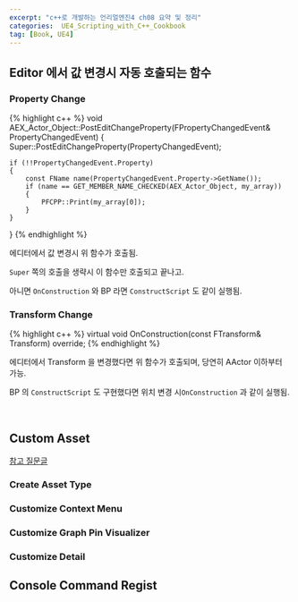 ```yaml
---
excerpt: "c++로 개발하는 언리얼엔진4 ch08 요약 및 정리"
categories:  UE4_Scripting_with_C++_Cookbook
tag: [Book, UE4]
---
```




## Editor 에서 값 변경시 자동 호출되는 함수

### Property Change

{% highlight c++ %}
void AEX_Actor_Object::PostEditChangeProperty(FPropertyChangedEvent& PropertyChangedEvent)
{
	Super::PostEditChangeProperty(PropertyChangedEvent);
	
	if (!!PropertyChangedEvent.Property)
	{
		const FName name(PropertyChangedEvent.Property->GetName());
		if (name == GET_MEMBER_NAME_CHECKED(AEX_Actor_Object, my_array))
		{
			PFCPP::Print(my_array[0]);
		}
	}
}
{% endhighlight %} 

에디터에서 값 변경시 위 함수가 호출됨.

```Super``` 쪽의 호출을 생략시 이 함수만 호출되고 끝나고.

아니면 ```OnConstruction``` 와 BP 라면 ```ConstructScript``` 도 같이 실행됨.

### Transform Change

{% highlight c++ %}
virtual void OnConstruction(const FTransform& Transform) override;
{% endhighlight %}

에디터에서 Transform 을 변경했다면 위 함수가 호출되며, 당연히 AActor 이하부터 가능.

BP 의 ```ConstructScript``` 도 구현했다면 위치 변경 시```OnConstruction``` 과 같이 실행됨.

<br/>

## Custom Asset

[참고 질문글](https://forums.unrealengine.com/t/is-it-possible-to-add-custom-asset-category-for-custom-data-asset/105162/2)

### Create Asset Type

### Customize Context Menu 

### Customize Graph Pin Visualizer

### Customize Detail 

## Console Command Regist

